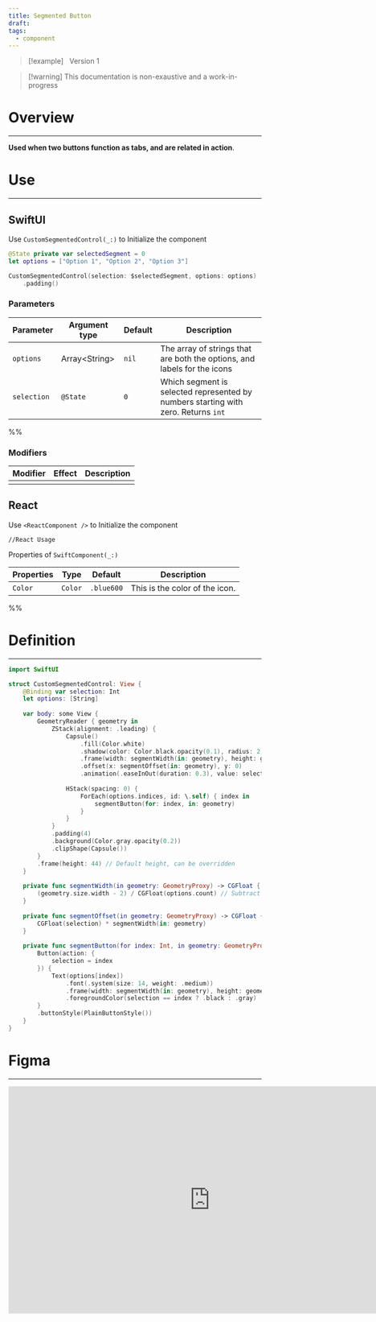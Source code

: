 ```yaml
---
title: Segmented Button
draft:
tags:
  - component
---
```

> [!example] &nbsp;&nbsp;Version 1

> [!warning] This documentation is non-exaustive and a work-in-progress

# Overview
---
**Used when two buttons function as tabs, and are related in action**.
# Use

---
## SwiftUI

Use `CustomSegmentedControl(_:)` to Initialize the component

```swift
@State private var selectedSegment = 0
let options = ["Option 1", "Option 2", "Option 3"]

CustomSegmentedControl(selection: $selectedSegment, options: options)
	.padding()
```

### Parameters

| Parameter   | Argument type  | Default | Description                                                                        |
| ----------- | -------------- | ------- | ---------------------------------------------------------------------------------- |
| `options`   | Array\<String> | `nil`   | The array of strings that are both the options, and labels for the icons           |
| `selection` | `@State`       | `0`     | Which segment is selected represented by numbers starting with zero. Returns `int` |
%%
### Modifiers

| Modifier | Effect | Description |
| -------- | ------ | ----------- |
|          |        |             |

 ## React

Use `<ReactComponent />` to Initialize the component

```tsx title="React"
//React Usage
```

Properties of `SwiftComponent(_:)`

| Properties | Type    | Default    | Description                    |
| ---------- | ------- | ---------- | ------------------------------ |
| `Color`    | `Color` | `.blue600` | This is the color of the icon. |
 %%
# Definition
---
```swift title="SegmentedButton.swift"
import SwiftUI

struct CustomSegmentedControl: View {
    @Binding var selection: Int
    let options: [String]
    
    var body: some View {
        GeometryReader { geometry in
            ZStack(alignment: .leading) {
                Capsule()
                    .fill(Color.white)
                    .shadow(color: Color.black.opacity(0.1), radius: 2, x: 0, y: 1)
                    .frame(width: segmentWidth(in: geometry), height: geometry.size.height - 8)
                    .offset(x: segmentOffset(in: geometry), y: 0)
                    .animation(.easeInOut(duration: 0.3), value: selection)
                
                HStack(spacing: 0) {
                    ForEach(options.indices, id: \.self) { index in
                        segmentButton(for: index, in: geometry)
                    }
                }
            }
            .padding(4)
            .background(Color.gray.opacity(0.2))
            .clipShape(Capsule())
        }
        .frame(height: 44) // Default height, can be overridden
    }
    
    private func segmentWidth(in geometry: GeometryProxy) -> CGFloat {
        (geometry.size.width - 2) / CGFloat(options.count) // Subtract 8 to account for the outer padding
    }
    
    private func segmentOffset(in geometry: GeometryProxy) -> CGFloat {
        CGFloat(selection) * segmentWidth(in: geometry)
    }
    
    private func segmentButton(for index: Int, in geometry: GeometryProxy) -> some View {
        Button(action: {
            selection = index
        }) {
            Text(options[index])
                .font(.system(size: 14, weight: .medium))
                .frame(width: segmentWidth(in: geometry), height: geometry.size.height - 8)
                .foregroundColor(selection == index ? .black : .gray)
        }
        .buttonStyle(PlainButtonStyle())
    }
}

```
# Figma
---
 <iframe style="border: 1px solid rgba(0, 0, 0, 0.1);" width="800" height="450" src="https://www.figma.com/embed?embed_host=share&url=https%3A%2F%2Fwww.figma.com%2Fdesign%2FYdYApHlAjaKaJwv7ogVBoy%2FFaaviator-Design-System-(v1)%3Fnode-id%3D2750-389%26t%3DWJboFR1zwjEse5HT-1" allowfullscreen></iframe> 